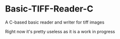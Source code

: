 # Basic-TIFF-Reader-C
A C-based basic reader and writer for tiff images

Right now it's pretty useless as it is a work in progress
